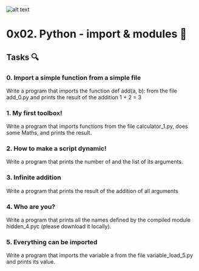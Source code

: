 ![alt text](https://1000marcas.net/wp-content/uploads/2020/11/Python-logo.png)

# 0x02. Python - import & modules 🌱

## Tasks 🔍️
### 0. Import a simple function from a simple file
Write a program that imports the function def add(a, b): from the file add_0.py and prints the result of the addition 1 + 2 = 3

### 1. My first toolbox!
Write a program that imports functions from the file calculator_1.py, does some Maths, and prints the result.

### 2. How to make a script dynamic!
Write a program that prints the number of and the list of its arguments.

### 3. Infinite addition
Write a program that prints the result of the addition of all arguments

### 4. Who are you?
Write a program that prints all the names defined by the compiled module hidden_4.pyc (please download it locally).

### 5. Everything can be imported
Write a program that imports the variable a from the file variable_load_5.py and prints its value.

